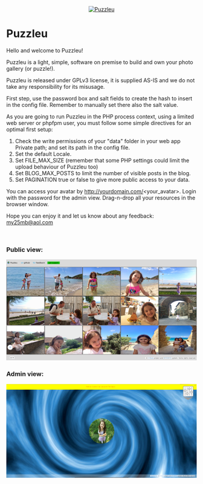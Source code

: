 <p align="center">
    <a href="https://p.uzzle.eu">
        <img src="/Public/res/AFlogo2.png" width="188" title="Puzzleu" alt="Puzzleu">
    </a>
</p>

# Puzzleu

Hello and welcome to Puzzleu!<br>
	  
Puzzleu is a light, simple, software on premise to build and own your photo gallery (or puzzle!).<br>
	   
Puzzleu is released under GPLv3 license, it is supplied AS-IS and we do not take any responsibility for its misusage.<br>
	   
First step, use the password box and salt fields to create the hash to insert in the config file. Remember to manually set there also the salt value.<br>
	   
As you are going to run Puzzleu in the PHP process context, using a limited web server or phpfpm user, you must follow some simple directives for an optimal first setup:<br>

<ol>
<li>Check the write permissions of your "data" folder in your web app Private path; and set its path in the config file.</li>
<li>Set the default Locale.</li>
<li>Set FILE_MAX_SIZE (remember that some PHP settings could limit the upload behaviour of Puzzleu too)</li>
<li>Set BLOG_MAX_POSTS to limit the number of visible posts in the blog.</li>
<li>Set PAGINATION true or false to give more public access to your data.</li>
</ol> 

You can access your avatar by http://yourdomain.com/<your_avatar>. Login with the password for the admin view. Drag-n-drop all your resources in the browser window.<br>

Hope you can enjoy it and let us know about any feedback: <a href="mailto:my25mb@aol.com" style="color:#e6d236;">my25mb@aol.com</a>

<br>

### Public view:

![Puzzleu in action #1](/Public/res/screenshot1.png)<br>

### Admin view:

![Puzzleu in action #2](/Public/res/screenshot2.png)<br>
